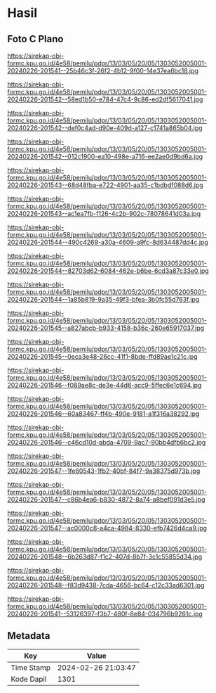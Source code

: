# Hasil

## Foto C Plano

https://sirekap-obj-formc.kpu.go.id/4e58/pemilu/pdpr/13/03/05/20/05/1303052005001-20240226-201541--25b46c3f-26f2-4b12-9f00-14e37ea6bc18.jpg

https://sirekap-obj-formc.kpu.go.id/4e58/pemilu/pdpr/13/03/05/20/05/1303052005001-20240226-201542--58ed1b50-e784-47c4-9c86-ed2df5617041.jpg

https://sirekap-obj-formc.kpu.go.id/4e58/pemilu/pdpr/13/03/05/20/05/1303052005001-20240226-201542--def0c4ad-d90e-409d-a127-c1741a865b04.jpg

https://sirekap-obj-formc.kpu.go.id/4e58/pemilu/pdpr/13/03/05/20/05/1303052005001-20240226-201542--012c1900-ea10-498e-a716-ee2ae0d9bd6a.jpg

https://sirekap-obj-formc.kpu.go.id/4e58/pemilu/pdpr/13/03/05/20/05/1303052005001-20240226-201543--68d48fba-e722-4901-aa35-c1bdbdf088d6.jpg

https://sirekap-obj-formc.kpu.go.id/4e58/pemilu/pdpr/13/03/05/20/05/1303052005001-20240226-201543--ac1ea7fb-f126-4c2b-902c-78078641d03a.jpg

https://sirekap-obj-formc.kpu.go.id/4e58/pemilu/pdpr/13/03/05/20/05/1303052005001-20240226-201544--490c4269-a30a-4609-a9fc-8d634487dd4c.jpg

https://sirekap-obj-formc.kpu.go.id/4e58/pemilu/pdpr/13/03/05/20/05/1303052005001-20240226-201544--82703d62-6084-462e-b6be-6cd3a87c33e0.jpg

https://sirekap-obj-formc.kpu.go.id/4e58/pemilu/pdpr/13/03/05/20/05/1303052005001-20240226-201544--1a85b819-9a35-49f3-bfea-3b0fc55d763f.jpg

https://sirekap-obj-formc.kpu.go.id/4e58/pemilu/pdpr/13/03/05/20/05/1303052005001-20240226-201545--a827abcb-b933-4158-b36c-260e65917037.jpg

https://sirekap-obj-formc.kpu.go.id/4e58/pemilu/pdpr/13/03/05/20/05/1303052005001-20240226-201545--0eca3e48-26cc-41f1-8bde-ffd89ae1c21c.jpg

https://sirekap-obj-formc.kpu.go.id/4e58/pemilu/pdpr/13/03/05/20/05/1303052005001-20240226-201546--f089ae8c-de3e-44d6-acc9-5ffec6e1c694.jpg

https://sirekap-obj-formc.kpu.go.id/4e58/pemilu/pdpr/13/03/05/20/05/1303052005001-20240226-201546--60a83467-ff4b-490e-9181-a1f316a38292.jpg

https://sirekap-obj-formc.kpu.go.id/4e58/pemilu/pdpr/13/03/05/20/05/1303052005001-20240226-201546--c46cd10d-abda-4709-9ac7-90bb4dfb6bc2.jpg

https://sirekap-obj-formc.kpu.go.id/4e58/pemilu/pdpr/13/03/05/20/05/1303052005001-20240226-201547--1fe60543-1fb2-40bf-84f7-9a38375d973b.jpg

https://sirekap-obj-formc.kpu.go.id/4e58/pemilu/pdpr/13/03/05/20/05/1303052005001-20240226-201547--c86b4ea6-b830-4872-8a74-a8bef091d3e5.jpg

https://sirekap-obj-formc.kpu.go.id/4e58/pemilu/pdpr/13/03/05/20/05/1303052005001-20240226-201547--ac0000c8-a4ca-4984-8330-efb7426d4ca9.jpg

https://sirekap-obj-formc.kpu.go.id/4e58/pemilu/pdpr/13/03/05/20/05/1303052005001-20240226-201548--6b263d87-f1c2-407d-8b7f-3c1c55855d34.jpg

https://sirekap-obj-formc.kpu.go.id/4e58/pemilu/pdpr/13/03/05/20/05/1303052005001-20240226-201548--f83d9438-7cda-4656-bc64-c12c33ad6301.jpg

https://sirekap-obj-formc.kpu.go.id/4e58/pemilu/pdpr/13/03/05/20/05/1303052005001-20240226-201541--53126397-f3b7-480f-8e84-034796b9261c.jpg


## Metadata

| Key        | Value               |
| ---------- | ------------------- |
| Time Stamp | 2024-02-26 21:03:47 |
| Kode Dapil | 1301                |



